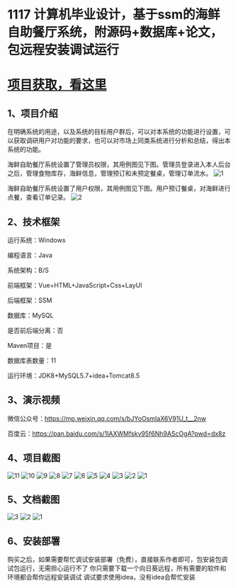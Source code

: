 # 1117 计算机毕业设计，基于ssm的海鲜自助餐厅系统，附源码+数据库+论文，包远程安装调试运行

# [项目获取，看这里](https://mbd.pub/o/bread/mbd-aJeTlZhx "项目获取，看这里")

## 1、项目介绍

在明确系统的用途，以及系统的目标用户群后，可以对本系统的功能进行设置，可以获取调研用户对功能的要求，也可以对市场上同类系统进行分析和总结，得出本系统的功能。

海鲜自助餐厅系统设置了管理员权限，其用例图见下图。管理员登录进入本人后台之后，管理食物库存，海鲜信息，管理预订和未预定餐桌，管理订单流水。
![1](https://javabscode.github.io/picx-images-hosting/1117-计算机毕业设计-基于ssm的海鲜自助餐厅系统-附源码+数据库+论文-包远程安装调试运行-其他截图/1.webp)

海鲜自助餐厅系统设置了用户权限，其用例图见下图。用户预订餐桌，对海鲜进行点餐，查看订单记录。
![2](https://javabscode.github.io/picx-images-hosting/1117-计算机毕业设计-基于ssm的海鲜自助餐厅系统-附源码+数据库+论文-包远程安装调试运行-其他截图/2.webp)




## 2、技术框架

运行系统：Windows

编程语言：Java

系统架构：B/S

前端框架：Vue+HTML+JavaScript+Css+LayUI

后端框架：SSM

数据库：MySQL

是否前后端分离：否

Maven项目：是

数据库表数量：11

运行环境：JDK8+MySQL5.7+idea+Tomcat8.5

## 3、演示视频

微信公众号：https://mp.weixin.qq.com/s/bJYoOsmIaX6V91U_t__2nw

百度云：https://pan.baidu.com/s/1IAXWMfskv95f6Nh9AScOgA?pwd=dx8z 

## 4、项目截图  
![11](https://javabscode.github.io/picx-images-hosting/1117-计算机毕业设计-基于ssm的海鲜自助餐厅系统-附源码+数据库+论文-包远程安装调试运行-项目截图/11.webp)
![10](https://javabscode.github.io/picx-images-hosting/1117-计算机毕业设计-基于ssm的海鲜自助餐厅系统-附源码+数据库+论文-包远程安装调试运行-项目截图/10.webp)
![9](https://javabscode.github.io/picx-images-hosting/1117-计算机毕业设计-基于ssm的海鲜自助餐厅系统-附源码+数据库+论文-包远程安装调试运行-项目截图/9.webp)
![8](https://javabscode.github.io/picx-images-hosting/1117-计算机毕业设计-基于ssm的海鲜自助餐厅系统-附源码+数据库+论文-包远程安装调试运行-项目截图/8.webp)
![7](https://javabscode.github.io/picx-images-hosting/1117-计算机毕业设计-基于ssm的海鲜自助餐厅系统-附源码+数据库+论文-包远程安装调试运行-项目截图/7.webp)
![6](https://javabscode.github.io/picx-images-hosting/1117-计算机毕业设计-基于ssm的海鲜自助餐厅系统-附源码+数据库+论文-包远程安装调试运行-项目截图/6.webp)
![5](https://javabscode.github.io/picx-images-hosting/1117-计算机毕业设计-基于ssm的海鲜自助餐厅系统-附源码+数据库+论文-包远程安装调试运行-项目截图/5.webp)
![4](https://javabscode.github.io/picx-images-hosting/1117-计算机毕业设计-基于ssm的海鲜自助餐厅系统-附源码+数据库+论文-包远程安装调试运行-项目截图/4.webp)
![3](https://javabscode.github.io/picx-images-hosting/1117-计算机毕业设计-基于ssm的海鲜自助餐厅系统-附源码+数据库+论文-包远程安装调试运行-项目截图/3.webp)
![2](https://javabscode.github.io/picx-images-hosting/1117-计算机毕业设计-基于ssm的海鲜自助餐厅系统-附源码+数据库+论文-包远程安装调试运行-项目截图/2.webp)
![1](https://javabscode.github.io/picx-images-hosting/1117-计算机毕业设计-基于ssm的海鲜自助餐厅系统-附源码+数据库+论文-包远程安装调试运行-项目截图/1.webp)













## 5、文档截图
![3](https://javabscode.github.io/picx-images-hosting/1117-计算机毕业设计-基于ssm的海鲜自助餐厅系统-附源码+数据库+论文-包远程安装调试运行-文档截图/3.webp)
![2](https://javabscode.github.io/picx-images-hosting/1117-计算机毕业设计-基于ssm的海鲜自助餐厅系统-附源码+数据库+论文-包远程安装调试运行-文档截图/2.webp)
![1](https://javabscode.github.io/picx-images-hosting/1117-计算机毕业设计-基于ssm的海鲜自助餐厅系统-附源码+数据库+论文-包远程安装调试运行-文档截图/1.webp)



## 6、安装部署

购买之后，如果需要帮忙调试安装部署（免费），直接联系作者即可，包安装包调试包运行，无需担心运行不了
你只需要下载一个向日葵远程，所有需要的软件和环境都会帮你远程安装调试
调试要求使用idea，没有idea会帮忙安装
